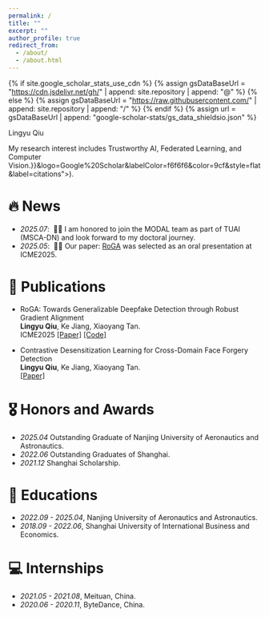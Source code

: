```yaml
---
permalink: /
title: ""
excerpt: ""
author_profile: true
redirect_from: 
  - /about/
  - /about.html
---
```


{% if site.google_scholar_stats_use_cdn %}
{% assign gsDataBaseUrl = "https://cdn.jsdelivr.net/gh/" | append: site.repository | append: "@" %}
{% else %}
{% assign gsDataBaseUrl = "https://raw.githubusercontent.com/" | append: site.repository | append: "/" %}
{% endif %}
{% assign url = gsDataBaseUrl | append: "google-scholar-stats/gs_data_shieldsio.json" %}

<span class='anchor' id='about-me'></span>

Lingyu Qiu

My research interest includes Trustworthy AI, Federated Learning, and Computer Vision.}}&logo=Google%20Scholar&labelColor=f6f6f6&color=9cf&style=flat&label=citations"></a>).


# 🔥 News

- *2025.07*: &nbsp;🎉🎉 I am honored to join the MODAL team as part of TUAI (MSCA-DN) and look forward to my doctoral journey.
- *2025.05*: &nbsp;🎉🎉 Our paper: [RoGA](https://arxiv.org/pdf/2505.20653?) was selected as an oral presentation at ICME2025.

# 📝 Publications 



- RoGA: Towards Generalizable Deepfake Detection through Robust Gradient Alignment                        
  **Lingyu Qiu**, Ke Jiang, Xiaoyang Tan.                                   
  ICME2025 
  [[Paper]](https://arxiv.org/pdf/2505.20653)
  [[Code]](https://github.com/Lynn0925/RoGA)

- Contrastive Desensitization Learning for Cross-Domain Face Forgery Detection                         
**Lingyu Qiu**, Ke Jiang, Xiaoyang Tan.                        
[[Paper]](https://arxiv.org/pdf/2505.20675)
</div>
</div>

# 🎖 Honors and Awards
- *2025.04* Outstanding Graduate of Nanjing University of Aeronautics and Astronautics.
- *2022.06* Outstanding Graduates of Shanghai. 
- *2021.12* Shanghai Scholarship. 
# 📖 Educations
- *2022.09 - 2025.04*, Nanjing University of Aeronautics and Astronautics. 
- *2018.09 - 2022.06*, Shanghai University of International Business and Economics. 


# 💻 Internships
- *2021.05 - 2021.08*, Meituan, China.
- *2020.06 - 2020.11*, ByteDance, China.
